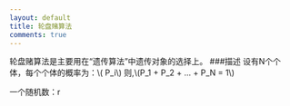 ```yaml
---
layout: default
title: 轮盘赌算法
comments: true
---
```

轮盘赌算法是主要用在“遗传算法”中遗传对象的选择上。
###描述
设有N个个体，每个个体的概率为：\\\( P_i\\\) 则,\\\(P_1 + P_2 + ... + P_N = 1\\\)

一个随机数：r 
